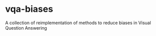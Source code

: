 # vqa-biases
A collection of reimplementation of methods to reduce biases in Visual Question Answering
